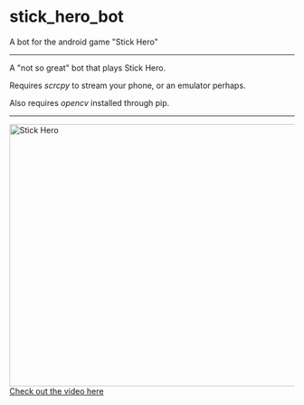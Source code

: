 # stick_hero_bot
A bot for the android game "Stick Hero"
<hr>
<p>A "not so great" bot that plays Stick Hero.</p>
<p>Requires <em>scrcpy</em> to stream your phone, or an emulator perhaps.</p>
<p>Also requires <em>opencv</em> installed through pip.</p>
<hr>

<img src="https://lh4.googleusercontent.com/yl2Wr4mlyTg7EcF47n7kgZNYKIlPnSw1UMgBGieYxNJ8E2RupXrj8zrM8qzZJqo65ykttzlKPlPwlBJXhLpP=w3072-h1634-rw" alt="Stick Hero" width="820" height="463">
<a href="https://drive.google.com/file/d/1TXh-4hTtlF26DWHstb4_sosZfNjTAOcY/preview">Check out the video here</a>
